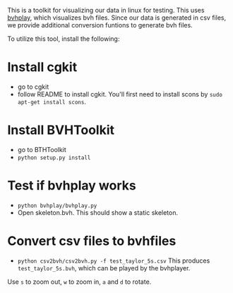 This is a toolkit for visualizing our data in linux for testing. This uses [bvhplay](https://sites.google.com/a/cgspeed.com/cgspeed/bvhplay), which visualizes bvh files. Since our data is generated in csv files, we provide additional conversion funtions to generate bvh files.

To utilize this tool, install the following:

# Install cgkit
 - go to cgkit
 - follow README to install cgkit. You'll first need to install scons by `sudo apt-get install scons`.

# Install BVHToolkit
 - go to BTHToolkit
 - ```python setup.py install```

# Test if bvhplay works
 - ```python bvhplay/bvhplay.py```
 - Open skeleton.bvh. This should show a static skeleton. 

# Convert csv files to bvhfiles
 - ```python csv2bvh/csv2bvh.py -f test_taylor_5s.csv```
This produces `test_taylor_5s.bvh`, which can be played by the bvhplayer.

Use `s` to zoom out, `w` to zoom in, `a` and `d` to rotate.

